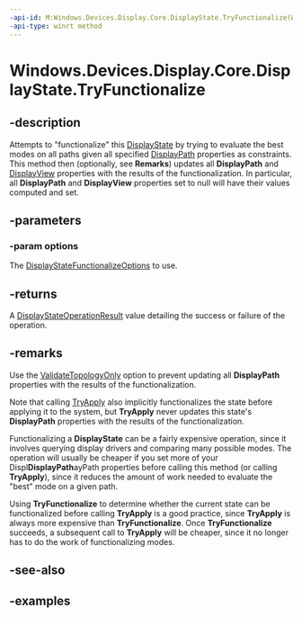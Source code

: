 ```yaml
---
-api-id: M:Windows.Devices.Display.Core.DisplayState.TryFunctionalize(Windows.Devices.Display.Core.DisplayStateFunctionalizeOptions)
-api-type: winrt method
---
```


<!-- Method syntax.
public DisplayStateOperationResult DisplayState.TryFunctionalize(DisplayStateFunctionalizeOptions options)
-->

# Windows.Devices.Display.Core.DisplayState.TryFunctionalize

## -description
Attempts to "functionalize" this [DisplayState](displaystate.md) by trying to evaluate the best modes on all paths given all specified [DisplayPath](displaypath.md) properties as constraints. This method then (optionally, see **Remarks**) updates all **DisplayPath** and [DisplayView](displayview.md) properties with the results of the functionalization. In particular, all **DisplayPath** and **DisplayView** properties set to null will have their values computed and set.

## -parameters
### -param options
The [DisplayStateFunctionalizeOptions](displaystatefunctionalizeoptions.md) to use.

## -returns
A [DisplayStateOperationResult](displaystateoperationresult.md) value detailing the success or failure of the operation.

## -remarks
Use the [ValidateTopologyOnly](displaystatefunctionalizeoptions.md) option to prevent updating all **DisplayPath** properties with the results of the functionalization.

Note that calling [TryApply](displaystate_tryapply_634222246.md) also implicitly functionalizes the state before applying it to the system, but **TryApply** never updates this state's **DisplayPath** properties with the results of the functionalization.

Functionalizing a **DisplayState** can be a fairly expensive operation, since it involves querying display drivers and comparing many possible modes. The operation will usually be cheaper if you set more of your Displ**DisplayPath**ayPath properties before calling this method (or calling **TryApply**), since it reduces the amount of work needed to evaluate the "best" mode on a given path.

Using **TryFunctionalize** to determine whether the current state can be functionalized before calling **TryApply** is a good practice, since **TryApply** is always more expensive than **TryFunctionalize**. Once **TryFunctionalize** succeeds, a subsequent call to **TryApply** will be cheaper, since it no longer has to do the work of functionalizing modes.

## -see-also

## -examples
